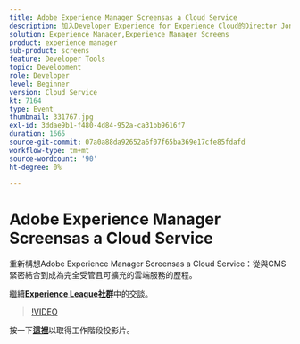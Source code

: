 ```yaml
---
title: Adobe Experience Manager Screensas a Cloud Service
description: 加入Developer Experience for Experience Cloud的Director Jonathan Roeder，瞭解整個Adobe Experience Cloud的最新開發人員更新。 此工作階段屬於Adobe Developers Live內容事件的一部分。
solution: Experience Manager,Experience Manager Screens
product: experience manager
sub-product: screens
feature: Developer Tools
topic: Development
role: Developer
level: Beginner
version: Cloud Service
kt: 7164
type: Event
thumbnail: 331767.jpg
exl-id: 3ddae9b1-f480-4d84-952a-ca31bb9616f7
duration: 1665
source-git-commit: 07a0a88da92652a6f07f65ba369e17cfe85fdafd
workflow-type: tm+mt
source-wordcount: '90'
ht-degree: 0%

---
```


# Adobe Experience Manager Screensas a Cloud Service

重新構想Adobe Experience Manager Screensas a Cloud Service：從與CMS緊密結合到成為完全受管且可擴充的雲端服務的歷程。

繼續&#x200B;**[Experience League社群](https://adobe.ly/36Yd3v6)**&#x200B;中的交談。

>[!VIDEO](https://video.tv.adobe.com/v/331767/?quality=12&learn=on&hidetitle=true)

按一下&#x200B;**[這裡](/help/adobe-developers-live/assets/screens-as-a-cloud-service.pdf)**&#x200B;以取得工作階段投影片。
